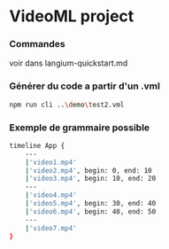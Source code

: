 # VideoML project
### Commandes 
voir dans langium-quickstart.md
### Générer du code a partir d'un .vml

```bash
npm run cli ..\demo\test2.vml 
```

### Exemple de grammaire possible 
```bash
timeline App {
    ---
    |'video1.mp4'
    |'video2.mp4', begin: 0, end: 10
    |'video3.mp4', begin: 10, end: 20
    ---
    |'video4.mp4'
    |'video5.mp4', begin: 30, end: 40
    |'video6.mp4', begin: 40, end: 50
    ---
    |'video7.mp4'
}

```
